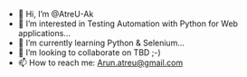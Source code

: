- 👋 Hi, I’m @AtreU-Ak
- 👀 I’m interested in Testing Automation with Python for Web applications...
- 🌱 I’m currently learning Python & Selenium...
- 💞️ I’m looking to collaborate on TBD ;-)
- 📫 How to reach me: Arun.atreu@gmail.com 

<!---
AtreU-Ak/AtreU-Ak is a ✨ special ✨ repository because its `README.md` (this file) appears on your GitHub profile.
You can click the Preview link to take a look at your changes.
--->
